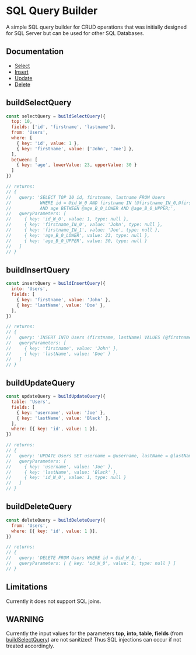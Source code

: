 # SQL Query Builder

A simple SQL query builder for CRUD operations that was initially designed for SQL Server but can be used for other SQL Databases.

## Documentation
* [Select](#buildSelectQuery)
* [Insert](#buildInsertQuery)
* [Update](#buildUpdateQuery)
* [Delete](#buildDeleteQuery)

## buildSelectQuery
```javascript
const selectQuery = buildSelectQuery({
  top: 10,
  fields: ['id', 'firstname', 'lastname'],
  from: 'Users',
  where: [
    { key: 'id', value: 1 },
    { key: 'firstname', value: ['John', 'Joe'] },
  ],
  between: [
    { key: 'age', lowerValue: 23, upperValue: 30 }
  ]
})

// returns:
// {
//   query: 'SELECT TOP 10 id, firstname, lastname FROM Users
//           WHERE id = @id_W_0 AND firstname IN (@firstname_IN_0,@firstname_IN_1)
//           AND age BETWEEN @age_B_0_LOWER AND @age_B_0_UPPER;',
//   queryParameters: [
//     { key: 'id_W_0', value: 1, type: null },
//     { key: 'firstname_IN_0', value: 'John', type: null },
//     { key: 'firstname_IN_1', value: 'Joe', type: null },
//     { key: 'age_B_0_LOWER', value: 23, type: null },
//     { key: 'age_B_0_UPPER', value: 30, type: null }
//   ]
// }
```

## buildInsertQuery
```javascript
const insertQuery = buildInsertQuery({
  into: 'Users',
  fields: [
    { key: 'firstname', value: 'John' },
    { key: 'lastName', value: 'Doe' },
  ],
})

// returns:
// {
//   query: 'INSERT INTO Users (firstname, lastName) VALUES (@firstname, @lastName);',
//   queryParameters: [
//     { key: 'firstname', value: 'John' },
//     { key: 'lastName', value: 'Doe' }
//   ]
// }
```

## buildUpdateQuery
```javascript
const updateQuery = buildUpdateQuery({
  table: 'Users',
  fields: [
    { key: 'username', value: 'Joe' },
    { key: 'lastName', value: 'Black' },
  ],
  where: [{ key: 'id', value: 1 }],
})

// returns:
// {
//   query: 'UPDATE Users SET username = @username, lastName = @lastName WHERE id = @id_W_0;',
//   queryParameters: [
//     { key: 'username', value: 'Joe' },
//     { key: 'lastName', value: 'Black' },
//     { key: 'id_W_0', value: 1, type: null }
//   ]
// }
```

## buildDeleteQuery
```javascript
const deleteQuery = buildDeleteQuery({
  from: 'Users',
  where: [{ key: 'id', value: 1 }],
})

// returns:
// {
//   query: 'DELETE FROM Users WHERE id = @id_W_0;',
//   queryParameters: [ { key: 'id_W_0', value: 1, type: null } ]
// }
```

## Limitations
Currently it does not support SQL joins.

## WARNING
Currently the input values for the parameters **top**, **into**, **table**, **fields** (from [buildSelectQuery](#buildSelectQuery)) are not sanitized! Thus SQL injections can occur if not treated accordingly.